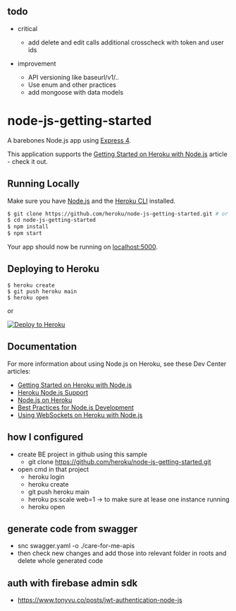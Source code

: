## todo
- critical
  - add delete and edit calls additional crosscheck with token and user ids

- improvement
    - API versioning like baseurl/v1/..
    - Use enum and other practices
    - add mongoose with data models


# node-js-getting-started

A barebones Node.js app using [Express 4](http://expressjs.com/).

This application supports the [Getting Started on Heroku with Node.js](https://devcenter.heroku.com/articles/getting-started-with-nodejs) article - check it out.

## Running Locally

Make sure you have [Node.js](http://nodejs.org/) and the [Heroku CLI](https://cli.heroku.com/) installed.

```sh
$ git clone https://github.com/heroku/node-js-getting-started.git # or clone your own fork
$ cd node-js-getting-started
$ npm install
$ npm start
```

Your app should now be running on [localhost:5000](http://localhost:5000/).

## Deploying to Heroku

```
$ heroku create
$ git push heroku main
$ heroku open
```
or

[![Deploy to Heroku](https://www.herokucdn.com/deploy/button.svg)](https://heroku.com/deploy)

## Documentation

For more information about using Node.js on Heroku, see these Dev Center articles:

- [Getting Started on Heroku with Node.js](https://devcenter.heroku.com/articles/getting-started-with-nodejs)
- [Heroku Node.js Support](https://devcenter.heroku.com/articles/nodejs-support)
- [Node.js on Heroku](https://devcenter.heroku.com/categories/nodejs)
- [Best Practices for Node.js Development](https://devcenter.heroku.com/articles/node-best-practices)
- [Using WebSockets on Heroku with Node.js](https://devcenter.heroku.com/articles/node-websockets)


## how I configured
- create BE project in github using this sample
  - git clone https://github.com/heroku/node-js-getting-started.git
- open cmd in that project
  - heroku login
  - heroku create
  - git push heroku main
  - heroku ps:scale web=1     -> to make sure at lease one instance running
  - heroku open

## generate code from swagger
- snc swagger.yaml -o ./care-for-me-apis
- then check new changes and add those into relevant folder in roots and delete whole generated code

## auth with firebase admin sdk
- https://www.tonyvu.co/posts/jwt-authentication-node-js
